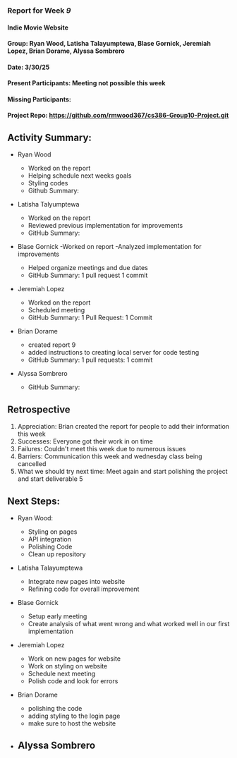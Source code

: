 ### Report for Week *9*

#### Indie Movie Website
#### Group: Ryan Wood, Latisha Talayumptewa, Blase Gornick, Jeremiah Lopez, Brian Dorame, Alyssa Sombrero
#### Date: 3/30/25
#### Present Participants: Meeting not possible this week
#### Missing Participants: 
#### Project Repo: https://github.com/rmwood367/cs386-Group10-Project.git

## Activity Summary:
* Ryan Wood
    - Worked on the report
    - Helping schedule next weeks goals
    - Styling codes
    - Github Summary:

* Latisha Talyumptewa
    - Worked on the report
    - Reviewed previous implementation for improvements
    - GitHub Summary:

* Blase Gornick
    -Worked on report
    -Analyzed implementation for improvements
    - Helped organize meetings and due dates
    - GitHub Summary: 1 pull request 1 commit

* Jeremiah Lopez
    - Worked on the report
    - Scheduled meeting
    - GitHub Summary: 1 Pull Request: 1 Commit

* Brian Dorame
    - created report 9
    - added instructions to creating local server for code testing
    - GitHub Summary: 1 pull requests: 1 commit

* Alyssa Sombrero
    - GitHub Summary:

## Retrospective
1. Appreciation: Brian created the report for people to add their information this week
2. Successes: Everyone got their work in on time
3. Failures: Couldn't meet this week due to numerous issues
4. Barriers: Communication this week and wednesday class being cancelled
5. What we should try next time: Meet again and start polishing the project and start deliverable 5

## Next Steps:
* Ryan Wood:
    - Styling on pages
    - API integration
    - Polishing Code
    - Clean up repository

* Latisha Talayumptewa
    - Integrate new pages into website
    - Refining code for overall improvement

* Blase Gornick
    - Setup early meeting
    - Create analysis of what went wrong and what worked well in our first implementation

* Jeremiah Lopez
    - Work on new pages for website
    - Work on styling on website
    - Schedule next meeting
    - Polish code and look for errors

* Brian Dorame
    - polishing the code
    - adding styling to the login page
    - make sure to host the website

* Alyssa Sombrero
    -
